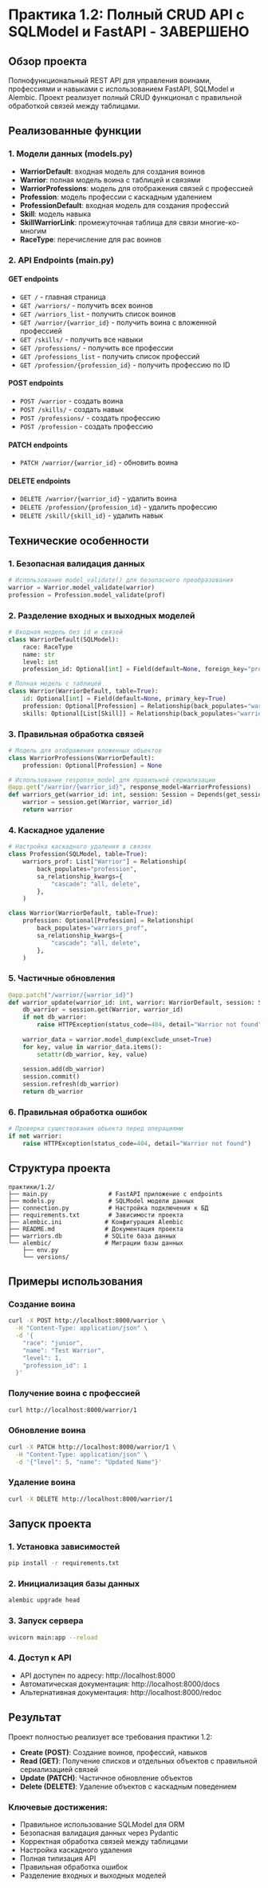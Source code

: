 # Практика 1.2: Полный CRUD API с SQLModel и FastAPI - ЗАВЕРШЕНО

## Обзор проекта

Полнофункциональный REST API для управления воинами, профессиями и навыками с использованием FastAPI, SQLModel и Alembic. Проект реализует полный CRUD функционал с правильной обработкой связей между таблицами.

## Реализованные функции

### 1. Модели данных (models.py)
- **WarriorDefault**: входная модель для создания воинов
- **Warrior**: полная модель воина с таблицей и связями
- **WarriorProfessions**: модель для отображения связей с профессией
- **Profession**: модель профессии с каскадным удалением
- **ProfessionDefault**: входная модель для создания профессий
- **Skill**: модель навыка
- **SkillWarriorLink**: промежуточная таблица для связи многие-ко-многим
- **RaceType**: перечисление для рас воинов

### 2. API Endpoints (main.py)

#### GET endpoints
- `GET /` - главная страница
- `GET /warriors/` - получить всех воинов
- `GET /warriors_list` - получить список воинов
- `GET /warrior/{warrior_id}` - получить воина с вложенной профессией
- `GET /skills/` - получить все навыки
- `GET /professions/` - получить все профессии
- `GET /professions_list` - получить список профессий
- `GET /profession/{profession_id}` - получить профессию по ID

#### POST endpoints
- `POST /warrior` - создать воина
- `POST /skills/` - создать навык
- `POST /professions/` - создать профессию
- `POST /profession` - создать профессию

#### PATCH endpoints
- `PATCH /warrior/{warrior_id}` - обновить воина

#### DELETE endpoints
- `DELETE /warrior/{warrior_id}` - удалить воина
- `DELETE /profession/{profession_id}` - удалить профессию
- `DELETE /skill/{skill_id}` - удалить навык

## Технические особенности

### 1. Безопасная валидация данных
```python
# Использование model_validate() для безопасного преобразования
warrior = Warrior.model_validate(warrior)
profession = Profession.model_validate(prof)
```

### 2. Разделение входных и выходных моделей
```python
# Входная модель без id и связей
class WarriorDefault(SQLModel):
    race: RaceType
    name: str
    level: int
    profession_id: Optional[int] = Field(default=None, foreign_key="profession.id")

# Полная модель с таблицей
class Warrior(WarriorDefault, table=True):
    id: Optional[int] = Field(default=None, primary_key=True)
    profession: Optional[Profession] = Relationship(back_populates="warriors_prof")
    skills: Optional[List[Skill]] = Relationship(back_populates="warriors", link_model=SkillWarriorLink)
```

### 3. Правильная обработка связей
```python
# Модель для отображения вложенных объектов
class WarriorProfessions(WarriorDefault):
    profession: Optional[Profession] = None

# Использование response_model для правильной сериализации
@app.get("/warrior/{warrior_id}", response_model=WarriorProfessions)
def warriors_get(warrior_id: int, session: Session = Depends(get_session)) -> Warrior:
    warrior = session.get(Warrior, warrior_id)
    return warrior
```

### 4. Каскадное удаление
```python
# Настройка каскадного удаления в связях
class Profession(SQLModel, table=True):
    warriors_prof: List["Warrior"] = Relationship(
        back_populates="profession",
        sa_relationship_kwargs={
            "cascade": "all, delete",
        },
    )

class Warrior(WarriorDefault, table=True):
    profession: Optional[Profession] = Relationship(
        back_populates="warriors_prof",
        sa_relationship_kwargs={
            "cascade": "all, delete",
        },
    )
```

### 5. Частичные обновления
```python
@app.patch("/warrior/{warrior_id}")
def warrior_update(warrior_id: int, warrior: WarriorDefault, session: Session = Depends(get_session)) -> Warrior:
    db_warrior = session.get(Warrior, warrior_id)
    if not db_warrior:
        raise HTTPException(status_code=404, detail="Warrior not found")
    
    warrior_data = warrior.model_dump(exclude_unset=True)
    for key, value in warrior_data.items():
        setattr(db_warrior, key, value)
    
    session.add(db_warrior)
    session.commit()
    session.refresh(db_warrior)
    return db_warrior
```

### 6. Правильная обработка ошибок
```python
# Проверка существования объекта перед операциями
if not warrior:
    raise HTTPException(status_code=404, detail="Warrior not found")
```

## Структура проекта

```
практики/1.2/
├── main.py                 # FastAPI приложение с endpoints
├── models.py               # SQLModel модели данных
├── connection.py           # Настройка подключения к БД
├── requirements.txt        # Зависимости проекта
├── alembic.ini            # Конфигурация Alembic
├── README.md              # Документация проекта
├── warriors.db            # SQLite база данных
└── alembic/               # Миграции базы данных
    ├── env.py
    └── versions/
```

## Примеры использования

### Создание воина
```bash
curl -X POST http://localhost:8000/warrior \
  -H "Content-Type: application/json" \
  -d '{
    "race": "junior",
    "name": "Test Warrior",
    "level": 1,
    "profession_id": 1
  }'
```

### Получение воина с профессией
```bash
curl http://localhost:8000/warrior/1
```

### Обновление воина
```bash
curl -X PATCH http://localhost:8000/warrior/1 \
  -H "Content-Type: application/json" \
  -d '{"level": 5, "name": "Updated Name"}'
```

### Удаление воина
```bash
curl -X DELETE http://localhost:8000/warrior/1
```

## Запуск проекта

### 1. Установка зависимостей
```bash
pip install -r requirements.txt
```

### 2. Инициализация базы данных
```bash
alembic upgrade head
```

### 3. Запуск сервера
```bash
uvicorn main:app --reload
```

### 4. Доступ к API
- API доступен по адресу: http://localhost:8000
- Автоматическая документация: http://localhost:8000/docs
- Альтернативная документация: http://localhost:8000/redoc

## Результат

Проект полностью реализует все требования практики 1.2:

- **Create (POST)**: Создание воинов, профессий, навыков
- **Read (GET)**: Получение списков и отдельных объектов с правильной сериализацией связей
- **Update (PATCH)**: Частичное обновление объектов
- **Delete (DELETE)**: Удаление объектов с каскадным поведением

### Ключевые достижения:
- Правильное использование SQLModel для ORM
- Безопасная валидация данных через Pydantic
- Корректная обработка связей между таблицами
- Настройка каскадного удаления
- Полная типизация API
- Правильная обработка ошибок
- Разделение входных и выходных моделей

